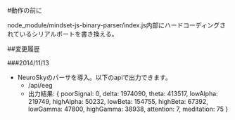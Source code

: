 #動作の前に

node_module/mindset-js-binary-parser/index.js内部にハードコーディングされているシリアルポートを書き換える。


##変更履歴

###2014/11/13
* NeuroSkyのパーサを導入。以下のapiで出力できます。
  * /api/eeg
  * 出力結果: { poorSignal: 0,
                delta: 1974090,
                theta: 413517,
                lowAlpha: 219749,
                highAlpha: 50232,
                lowBeta: 154755,
                highBeta: 67392,
                lowGamma: 47800,
                highGamma: 38938,
                attention: 7,
                meditation: 75 }
